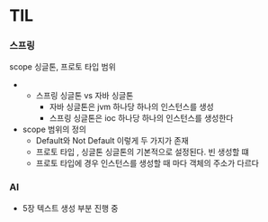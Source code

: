 # TIL

### 스프링
scope 싱글톤, 프로토 타입 범위
- - 스프링 싱글톤 vs 자바 싱글톤
    - 자바 싱글톤은 jvm 하나당 하나의 인스턴스를 생성
    - 스프링 싱글톤은 ioc 하나당 하나의 인스턴스를 생성한다
- scope 범위의 정의
    - Default와 Not Default 이렇게 두 가지가 존재
    - 프로토 타입 , 싱글톤 싱글톤의 기본적으로 설정된다. 빈 생성할 떄
    - 프로토 타입에 경우 인스턴스를 생성할 때 마다 객체의 주소가 다르다

### AI
- 5장 텍스트 생성 부분 진행 중